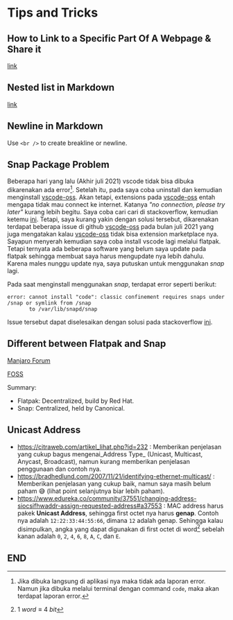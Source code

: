 # Tips and Tricks

## How to Link to a Specific Part Of A Webpage & Share it

[link](https://techwiser.com/specific-part-of-a-webpage/)

## Nested list in Markdown

[link](https://stackoverflow.com/questions/37575916/how-to-markdown-nested-list-items-in-bitbucket#answer-37594372)

## Newline in Markdown

Use `<br />` to create breakline or newline.

## Snap Package Problem

Beberapa hari yang lalu (Akhir juli 2021) vscode tidak bisa dibuka dikarenakan ada error[^error-open-vscode]. Setelah itu, pada saya coba uninstall dan kemudian menginstall [vscode-oss][vscode-oss]. Akan tetapi, extensions pada [vscode-oss][vscode-oss] entah mengapa tidak mau connect ke internet. Katanya _"no connection, please try later"_ kurang lebih begitu. Saya coba cari cari di stackoverflow, kemudian ketemu [ini][ext-issue-sof]. Tetapi, saya kurang yakin dengan solusi tersebut, dikarenakan terdapat beberapa issue di github [vscode-oss][vscode-oss] pada bulan juli 2021 yang juga mengatakan kalau [vscode-oss][vscode-oss] tidak bisa extension marketplace nya. Sayapun menyerah kemudian saya coba install vscode lagi melalui flatpak. Tetapi ternyata ada beberapa software yang belum saya update pada flatpak sehingga membuat saya harus mengupdate nya lebih dahulu. Karena males nunggu update nya, saya putuskan untuk menggunakan _snap_ lagi.

Pada saat menginstall menggunakan _snap_, terdapat error seperti berikut:

```plain
error: cannot install "code": classic confinement requires snaps under /snap or symlink from /snap
       to /var/lib/snapd/snap
```

Issue tersebut dapat diselesaikan dengan solusi pada stackoverflow [ini][simlink-snap].

[vscode-oss]: https://github.com/microsoft/vscode/wiki/Differences-between-the-repository-and-Visual-Studio-Code
[ext-issue-sof]: https://stackoverflow.com/questions/64463768/cant-find-certain-extensions-in-code-ossopen-source-variant-of-visual-studio-c
[simlink-snap]: https://stackoverflow.com/questions/68565756/cannot-install-code-classic-confinement-requires-snaps-under-snap-or-symlink#answer-68579520

## Different between Flatpak and Snap

[Manjaro Forum](https://forum.manjaro.org/t/snap-vs-flatpak-vs-system-packages/28711)

[FOSS](https://www.fosslinux.com/42410/snap-vs-flatpak-vs-appimage-know-the-differences-which-is-better.htm)

Summary:

- Flatpak: Decentralized, build by Red Hat.
- Snap: Centralized, held by Canonical.

## Unicast Address

- <https://citraweb.com/artikel_lihat.php?id=232>
	: Memberikan penjelasan yang cukup bagus mengenai_Address Type_ (Unicast, Multicast, Anycast, Broadcast), namun kurang memberikan penjelasan penggunaan dan contoh nya.
- <https://bradhedlund.com/2007/11/21/identifying-ethernet-multicast/>
	: Memberikan penjelasan yang cukup baik, namun saya masih belum paham 😅 (lihat point selanjutnya biar lebih paham).
- <https://www.edureka.co/community/37551/changing-address-siocsifhwaddr-assign-requested-address#a37553>
	: MAC address harus pakek **Unicast Address**, sehingga first octet nya harus **genap**. Contoh nya adalah `12:22:33:44:55:66`, dimana `12` adalah genap. Sehingga kalau disimpulkan, angka yang dapat digunakan di first octet di word[^word] sebelah kanan adalah `0`, `2`, `4`, `6`, `8`, `A`, `C`, dan `E`.

## END

[^error-open-vscode]: Jika dibuka langsung di aplikasi nya maka tidak ada laporan error. Namun jika dibuka melalui terminal dengan command `code`, maka akan terdapat laporan error.

[^word]: $1\ word \equiv 4\ bit$